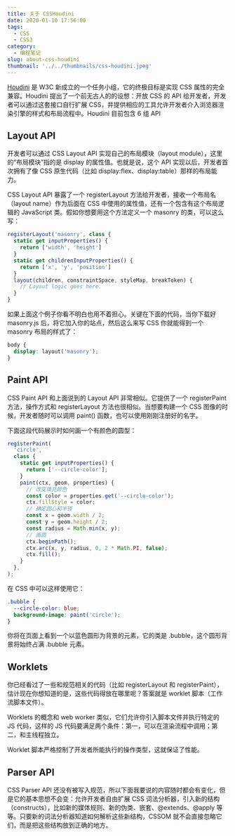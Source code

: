 ```yaml
---
title: 关于 CSSHoudini
date: 2020-01-10 17:56:00
tags:
  - CSS
  - CSS3
category:
  - 编程笔记
slug: about-css-houdini
thumbnail: '../../thumbnails/css-houdini.jpeg'
---
```


[Houdini](https://github.com/CSSHoudini) 是 W3C 新成立的一个任务小组，它的终极目标是实现 CSS 属性的完全兼容。Houdini 提出了一个前无古人的的设想：开放 CSS 的 API 给开发者，开发者可以通过这套接口自行扩展 CSS，并提供相应的工具允许开发者介入浏览器渲染引擎的样式和布局流程中。Houdini 目前包含 6 组 API

## Layout API

开发者可以通过 CSS Layout API 实现自己的布局模块（layout module），这里的“布局模块”指的是 display 的属性值。也就是说，这个 API 实现以后，开发者首次拥有了像 CSS 原生代码（比如 display:flex、display:table）那样的布局能力。

CSS Layout API 暴露了一个 registerLayout 方法给开发者，接收一个布局名（layout name）作为后面在 CSS 中使用的属性值，还有一个包含有这个布局逻辑的 JavaScript 类。假如你想要用这个方法定义一个 masonry 的类，可以这么写：

```js
registerLayout('masonry', class {
  static get inputProperties() {
    return ['width', 'height']
  }
  static get childrenInputProperties() {
    return ['x', 'y', 'position']
  }
  layout(children, constraintSpace, styleMap, breakToken) {
    // Layout logic goes here.
  }
}
```

如果上面这个例子你看不明白也用不着担心。关键在下面的代码，当你下载好 masonry.js 后，将它加入你的站点，然后这么来写 CSS 你就能得到一个 masonry 布局的样式了：

```css
body {
  display: layout('masonry');
}
```

## Paint API

CSS Paint API 和上面说到的 Layout API 非常相似。它提供了一个 registerPaint 方法，操作方式和 registerLayout 方法也很相似。当想要构建一个 CSS 图像的时候，开发者随时可以调用 paint() 函数，也可以使用刚刚注册好的名字。

下面这段代码展示时如何画一个有颜色的圆型：

```js
registerPaint(
  'circle',
  class {
    static get inputProperties() {
      return ['--circle-color'];
    }
    paint(ctx, geom, properties) {
      // 改变填充颜色
      const color = properties.get('--circle-color');
      ctx.fillStyle = color;
      // 确定圆心和半径
      const x = geom.width / 2;
      const y = geom.height / 2;
      const radius = Math.min(x, y);
      // 画圆
      ctx.beginPath();
      ctx.arc(x, y, radius, 0, 2 * Math.PI, false);
      ctx.fill();
    }
  },
);
```

在 CSS 中可以这样使用它：

```css
.bubble {
  --circle-color: blue;
  background-image: paint('circle');
}
```

你将在页面上看到一个以蓝色圆形为背景的元素，它的类是 .bubble，这个圆形背景将始终占满 .bubble 元素。

## Worklets

你已经看过了一些和规范相关的代码（比如 registerLayout 和 registerPaint），估计现在你想知道的是，这些代码得放在哪里呢？答案就是 worklet 脚本（工作流脚本文件）。

Worklets 的概念和 web worker 类似，它们允许你引入脚本文件并执行特定的 JS 代码，这样的 JS 代码要满足两个条件：第一，可以在渲染流程中调用；第二，和主线程独立。

Worklet 脚本严格控制了开发者所能执行的操作类型，这就保证了性能。

## Parser API

CSS Parser API 还没有被写入规范，所以下面我要说的内容随时都会有变化，但是它的基本思想不会变：允许开发者自由扩展 CSS 词法分析器，引入新的结构（constructs），比如新的媒体规则、新的伪类、嵌套、@extends、@apply 等等。只要新的词法分析器知道如何解析这些新结构，CSSOM 就不会直接忽略它们，而是把这些结构放到正确的地方。

